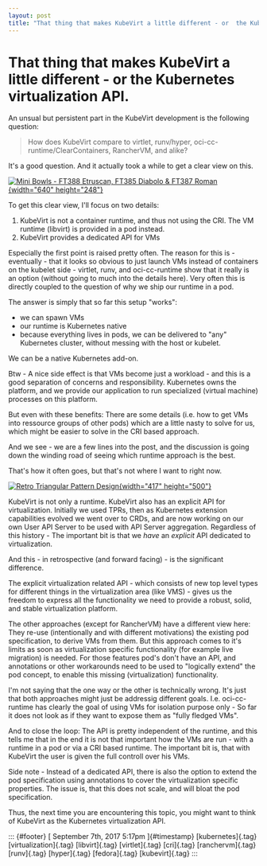 ```yaml
---
layout: post
title: "That thing that makes KubeVirt a little different - or  the Kubernetes virtualization API."
---
```



That thing that makes KubeVirt a little different - or the Kubernetes virtualization API.
=========================================================================================

An unsual but persistent part in the KubeVirt development is the
following question:

> How does KubeVirt compare to virtlet, runv/hyper,
> oci-cc-runtime/ClearContainers, RancherVM, and alike?

It's a good question. And it actually took a while to get a clear view
on this.

[![Mini Bowls - FT388 Etruscan, FT385 Diabolo & FT387
Roman](https://farm8.staticflickr.com/7612/16651793469_0402c44e07_z.jpg){width="640"
height="248"}](https://www.flickr.com/photos/130070496@N08/16651793469/ "Mini Bowls - FT388 Etruscan, FT385 Diabolo & FT387 Roman")

To get this clear view, I'll focus on two details:

1.  KubeVirt is not a container runtime, and thus not using the CRI. The
    VM runtime (libvirt) is provided in a pod instead.
2.  KubeVirt provides a dedicated API for VMs

Especially the first point is raised pretty often. The reason for this
is - eventually - that it looks so obvious to just launch VMs instead of
containers on the kubelet side - virtlet, runv, and oci-cc-runtime show
that it really is an option (without going to much into the details
here). Very often this is directly coupled to the question of why we
ship our runtime in a pod.

The answer is simply that so far this setup "works":

-   we can spawn VMs
-   our runtime is Kubernetes native
-   because everything lives in pods, we can be delivered to "any"
    Kubernetes cluster, without messing with the host or kubelet.

We can be a native Kubernetes add-on.

Btw - A nice side effect is that VMs become just a workload - and this
is a good separation of concerns and responsibility. Kubernetes owns the
platform, and we provide our application to run specialized (virtual
machine) processes on this platform.

But even with these benefits: There are some details (i.e. how to get
VMs into ressource groups of other pods) which are a little nasty to
solve for us, which might be easier to solve in the CRI based approach.

And we see - we are a few lines into the post, and the discussion is
going down the winding road of seeing which runtime approach is the
best.

That's how it often goes, but that's not where I want to right now.

[![Retro Triangular Pattern
Design](https://farm9.staticflickr.com/8426/7610437816_0625050f66.jpg){width="417"
height="500"}](https://www.flickr.com/photos/tripletsisters/7610437816/ "Retro Triangular Pattern Design")

KubeVirt is not only a runtime. KubeVirt also has an explicit API for
virtualization. Initially we used TPRs, then as Kubernetes extension
capabilities evolved we went over to CRDs, and are now working on our
own User API Server to be used with API Server aggregation. Regardless
of this history - The important bit is that we *have* an *explicit* API
dedicated to virtualization.

And this - in retrospective (and forward facing) - is the significant
difference.

The explicit virtualization related API - which consists of new top
level types for different things in the virtualization area (like VMS) -
gives us the freedom to express all the functionality we need to provide
a robust, solid, and stable virtualization platform.

The other approaches (except for RancherVM) have a different view here:
They re-use (intentionally and with different motivations) the existing
pod specification, to derive VMs from them. But this approach comes to
it's limits as soon as virtualization specific functionality (for
example live migration) is needed. For those features pod's don't have
an API, and annotations or other workarounds need to be used to
"logically extend" the pod concept, to enable this missing
(virtualization) functionality.

I'm not saying that the one way or the other is technically wrong. It's
just that both approaches might just be addressig different goals. I.e.
oci-cc-runtime has clearly the goal of using VMs for isolation purpose
only - So far it does not look as if they want to expose them as "fully
fledged VMs".

And to close the loop: The API is pretty independent of the runtime, and
this tells me that in the end it is not that important how the VMs are
run - with a runtime in a pod or via a CRI based runtime. The important
bit is, that with KubeVirt the user is given the full controll over his
VMs.

Side note - Instead of a dedicated API, there is also the option to
extend the pod specification using annotations to cover the
virtualization specific properties. The issue is, that this does not
scale, and will bloat the pod specification.

Thus, the next time you are encountering this topic, you might want to
think of KubeVirt as the Kubernetes virtualization API.

::: {#footer}
[ September 7th, 2017 5:17pm ]{#timestamp} [kubernetes]{.tag}
[virtualization]{.tag} [libvirt]{.tag} [virtlet]{.tag} [cri]{.tag}
[ranchervm]{.tag} [runv]{.tag} [hyper]{.tag} [fedora]{.tag}
[kubevirt]{.tag}
:::
